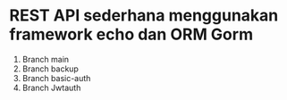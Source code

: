 # REST API sederhana menggunakan framework echo dan ORM Gorm

<ol>
<li>Branch main</li>
<li>Branch backup</li>
<li>Branch basic-auth</li>
<li>Branch Jwtauth</li>
</ol>